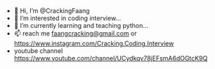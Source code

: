 - 👋 Hi, I’m @CrackingFaang
- 👀 I’m interested in coding interview...
- 🌱 I’m currently learning and teaching python...
- 📫 reach me faangcracking@gmail.com or https://www.instagram.com/Cracking.Coding.Interview
- youtube channel https://www.youtube.com/channel/UCydkqv78jEFsmA6dOGtcK9Q

<!---
CrackingFaang/CrackingFaang is a ✨ special ✨ repository because its `README.md` (this file) appears on your GitHub profile.
You can click the Preview link to take a look at your changes.
--->

